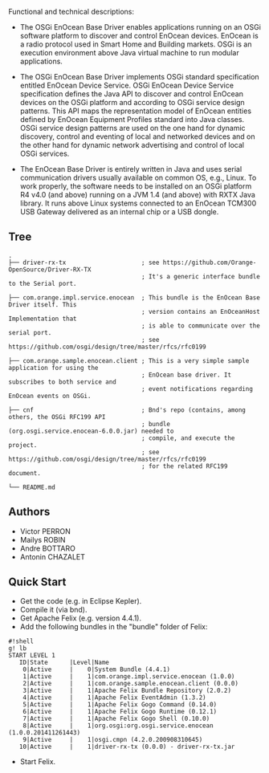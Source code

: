Functional and technical descriptions:

- The OSGi EnOcean Base Driver enables applications running on an OSGi software platform to discover and control EnOcean devices. EnOcean is a radio protocol used in Smart Home and Building markets. OSGi is an execution environment above Java virtual machine to run modular applications.

- The OSGi EnOcean Base Driver implements OSGi standard specification entitled EnOcean Device Service. OSGi EnOcean Device Service specification defines the Java API to discover and control EnOcean devices on the OSGi platform and according to OSGi service design patterns. This API maps the representation model of EnOcean entities defined by EnOcean Equipment Profiles standard into Java classes. OSGi service design patterns are used on the one hand for dynamic discovery, control and eventing of local and networked devices and on the other hand for dynamic network advertising and control of local OSGi services.

- The EnOcean Base Driver is entirely written in Java and uses serial communication drivers usually available on common OS, e.g., Linux. To work properly, the software needs to be installed on an OSGi platform R4 v4.0 (and above) running on a JVM 1.4 (and above) with RXTX Java library. It runs above Linux systems connected to an EnOcean TCM300 USB Gateway delivered as an internal chip or a USB dongle.


Tree
----

    .
    ├── driver-rx-tx                     ; see https://github.com/Orange-OpenSource/Driver-RX-TX
                                         ; It's a generic interface bundle to the Serial port.
 
    ├── com.orange.impl.service.enocean  ; This bundle is the EnOcean Base Driver itself. This 
                                         ; version contains an EnOceanHost Implementation that 
                                         ; is able to communicate over the serial port.
                                         ; see https://github.com/osgi/design/tree/master/rfcs/rfc0199
 
    ├── com.orange.sample.enocean.client ; This is a very simple sample application for using the 
                                         ; EnOcean base driver. It subscribes to both service and 
                                         ; event notifications regarding EnOcean events on OSGi.
 
    ├── cnf								 ; Bnd's repo (contains, among others, the OSGi RFC199 API 
										 ; bundle (org.osgi.service.enocean-6.0.0.jar) needed to 
										 ; compile, and execute the project.
                                         ; see https://github.com/osgi/design/tree/master/rfcs/rfc0199
										 ; for the related RFC199 document.
										 
    └── README.md


Authors
-------
- Victor PERRON
- Mailys ROBIN
- Andre BOTTARO
- Antonin CHAZALET


Quick Start
-----------
* Get the code (e.g. in Eclipse Kepler).
* Compile it (via bnd).
* Get Apache Felix (e.g. version 4.4.1).
* Add the following bundles in the "bundle" folder of Felix:


```
#!shell
g! lb
START LEVEL 1
   ID|State      |Level|Name
    0|Active     |    0|System Bundle (4.4.1)
    1|Active     |    1|com.orange.impl.service.enocean (1.0.0)
    2|Active     |    1|com.orange.sample.enocean.client (0.0.0)
    3|Active     |    1|Apache Felix Bundle Repository (2.0.2)
    4|Active     |    1|Apache Felix EventAdmin (1.3.2)
    5|Active     |    1|Apache Felix Gogo Command (0.14.0)
    6|Active     |    1|Apache Felix Gogo Runtime (0.12.1)
    7|Active     |    1|Apache Felix Gogo Shell (0.10.0)
    8|Active     |    1|org.osgi:org.osgi.service.enocean (1.0.0.201411261443)
    9|Active     |    1|osgi.cmpn (4.2.0.200908310645)
   10|Active     |    1|driver-rx-tx (0.0.0) - driver-rx-tx.jar

```
* Start Felix.
